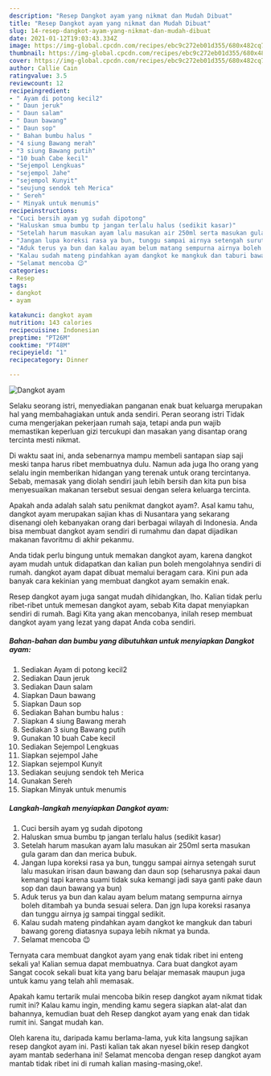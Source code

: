 ```yaml
---
description: "Resep Dangkot ayam yang nikmat dan Mudah Dibuat"
title: "Resep Dangkot ayam yang nikmat dan Mudah Dibuat"
slug: 14-resep-dangkot-ayam-yang-nikmat-dan-mudah-dibuat
date: 2021-01-12T19:03:43.334Z
image: https://img-global.cpcdn.com/recipes/ebc9c272eb01d355/680x482cq70/dangkot-ayam-foto-resep-utama.jpg
thumbnail: https://img-global.cpcdn.com/recipes/ebc9c272eb01d355/680x482cq70/dangkot-ayam-foto-resep-utama.jpg
cover: https://img-global.cpcdn.com/recipes/ebc9c272eb01d355/680x482cq70/dangkot-ayam-foto-resep-utama.jpg
author: Callie Cain
ratingvalue: 3.5
reviewcount: 12
recipeingredient:
- " Ayam di potong kecil2"
- " Daun jeruk"
- " Daun salam"
- " Daun bawang"
- " Daun sop"
- " Bahan bumbu halus "
- "4 siung Bawang merah"
- "3 siung Bawang putih"
- "10 buah Cabe kecil"
- "Sejempol Lengkuas"
- "sejempol Jahe"
- "sejempol Kunyit"
- "seujung sendok teh Merica"
- " Sereh"
- " Minyak untuk menumis"
recipeinstructions:
- "Cuci bersih ayam yg sudah dipotong"
- "Haluskan smua bumbu tp jangan terlalu halus (sedikit kasar)"
- "Setelah harum masukan ayam lalu masukan air 250ml serta masukan gula garam dan dan merica bubuk."
- "Jangan lupa koreksi rasa ya bun, tunggu sampai airnya setengah surut lalu masukan irisan daun bawang dan daun sop (seharusnya pakai daun kemangi tapi karena suami tidak suka kemangi jadi saya ganti pake daun sop dan daun bawang ya bun)"
- "Aduk terus ya bun dan kalau ayam belum matang sempurna airnya boleh ditambah ya bunda sesuai selera. Dan jgn lupa koreksi rasanya dan tunggu airnya jg sampai tinggal sedikit."
- "Kalau sudah mateng pindahkan ayam dangkot ke mangkuk dan taburi bawang goreng diatasnya supaya lebih nikmat ya bunda."
- "Selamat mencoba 😉"
categories:
- Resep
tags:
- dangkot
- ayam

katakunci: dangkot ayam 
nutrition: 143 calories
recipecuisine: Indonesian
preptime: "PT26M"
cooktime: "PT48M"
recipeyield: "1"
recipecategory: Dinner

---
```



![Dangkot ayam](https://img-global.cpcdn.com/recipes/ebc9c272eb01d355/680x482cq70/dangkot-ayam-foto-resep-utama.jpg)

Selaku seorang istri, menyediakan panganan enak buat keluarga merupakan hal yang membahagiakan untuk anda sendiri. Peran seorang istri Tidak cuma mengerjakan pekerjaan rumah saja, tetapi anda pun wajib memastikan keperluan gizi tercukupi dan masakan yang disantap orang tercinta mesti nikmat.

Di waktu  saat ini, anda sebenarnya mampu membeli santapan siap saji meski tanpa harus ribet membuatnya dulu. Namun ada juga lho orang yang selalu ingin memberikan hidangan yang terenak untuk orang tercintanya. Sebab, memasak yang diolah sendiri jauh lebih bersih dan kita pun bisa menyesuaikan makanan tersebut sesuai dengan selera keluarga tercinta. 



Apakah anda adalah salah satu penikmat dangkot ayam?. Asal kamu tahu, dangkot ayam merupakan sajian khas di Nusantara yang sekarang disenangi oleh kebanyakan orang dari berbagai wilayah di Indonesia. Anda bisa membuat dangkot ayam sendiri di rumahmu dan dapat dijadikan makanan favoritmu di akhir pekanmu.

Anda tidak perlu bingung untuk memakan dangkot ayam, karena dangkot ayam mudah untuk didapatkan dan kalian pun boleh mengolahnya sendiri di rumah. dangkot ayam dapat dibuat memalui beragam cara. Kini pun ada banyak cara kekinian yang membuat dangkot ayam semakin enak.

Resep dangkot ayam juga sangat mudah dihidangkan, lho. Kalian tidak perlu ribet-ribet untuk memesan dangkot ayam, sebab Kita dapat menyiapkan sendiri di rumah. Bagi Kita yang akan mencobanya, inilah resep membuat dangkot ayam yang lezat yang dapat Anda coba sendiri.

<!--inarticleads1-->

##### Bahan-bahan dan bumbu yang dibutuhkan untuk menyiapkan Dangkot ayam:

1. Sediakan  Ayam di potong kecil2
1. Sediakan  Daun jeruk
1. Sediakan  Daun salam
1. Siapkan  Daun bawang
1. Siapkan  Daun sop
1. Sediakan  Bahan bumbu halus :
1. Siapkan 4 siung Bawang merah
1. Sediakan 3 siung Bawang putih
1. Gunakan 10 buah Cabe kecil
1. Sediakan Sejempol Lengkuas
1. Siapkan sejempol Jahe
1. Siapkan sejempol Kunyit
1. Sediakan seujung sendok teh Merica
1. Gunakan  Sereh
1. Siapkan  Minyak untuk menumis




<!--inarticleads2-->

##### Langkah-langkah menyiapkan Dangkot ayam:

1. Cuci bersih ayam yg sudah dipotong
1. Haluskan smua bumbu tp jangan terlalu halus (sedikit kasar)
1. Setelah harum masukan ayam lalu masukan air 250ml serta masukan gula garam dan dan merica bubuk.
1. Jangan lupa koreksi rasa ya bun, tunggu sampai airnya setengah surut lalu masukan irisan daun bawang dan daun sop (seharusnya pakai daun kemangi tapi karena suami tidak suka kemangi jadi saya ganti pake daun sop dan daun bawang ya bun)
1. Aduk terus ya bun dan kalau ayam belum matang sempurna airnya boleh ditambah ya bunda sesuai selera. Dan jgn lupa koreksi rasanya dan tunggu airnya jg sampai tinggal sedikit.
1. Kalau sudah mateng pindahkan ayam dangkot ke mangkuk dan taburi bawang goreng diatasnya supaya lebih nikmat ya bunda.
1. Selamat mencoba 😉




Ternyata cara membuat dangkot ayam yang enak tidak ribet ini enteng sekali ya! Kalian semua dapat membuatnya. Cara buat dangkot ayam Sangat cocok sekali buat kita yang baru belajar memasak maupun juga untuk kamu yang telah ahli memasak.

Apakah kamu tertarik mulai mencoba bikin resep dangkot ayam nikmat tidak rumit ini? Kalau kamu ingin, mending kamu segera siapkan alat-alat dan bahannya, kemudian buat deh Resep dangkot ayam yang enak dan tidak rumit ini. Sangat mudah kan. 

Oleh karena itu, daripada kamu berlama-lama, yuk kita langsung sajikan resep dangkot ayam ini. Pasti kalian tak akan nyesel bikin resep dangkot ayam mantab sederhana ini! Selamat mencoba dengan resep dangkot ayam mantab tidak ribet ini di rumah kalian masing-masing,oke!.

